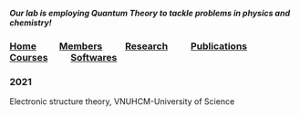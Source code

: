 **_Our lab is employing Quantum Theory to tackle problems in physics and chemistry!_**

### [Home](index.md)<img src="test_space.png" width="40" height="1">[Members](members.md)<img src="test_space.png" width="40" height="1">[Research](research.md)<img src="test_space.png" width="40" height="1">[Publications](Publications)<img src="test_space.png" width="40" height="1">[**Courses**](Courses)<img src="test_space.png" width="40" height="1">[Softwares](softwares.md)
  
### 2021
Electronic structure theory, VNUHCM-University of Science
